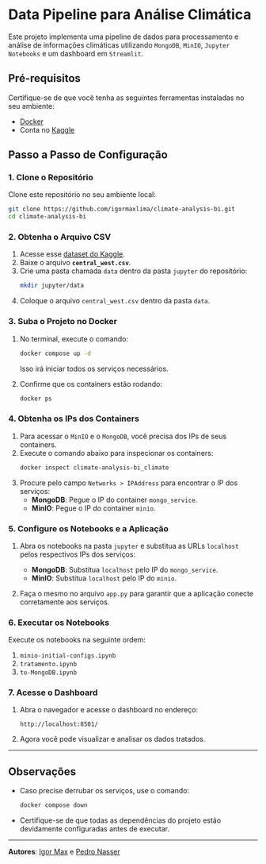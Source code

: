 # Data Pipeline para Análise Climática

Este projeto implementa uma pipeline de dados para processamento e análise de informações climáticas utilizando `MongoDB`, `MinIO`, `Jupyter Notebooks` e um dashboard em `Streamlit`.

## Pré-requisitos

Certifique-se de que você tenha as seguintes ferramentas instaladas no seu ambiente:
- [Docker](https://www.docker.com/)
- Conta no [Kaggle](https://www.kaggle.com/)

## Passo a Passo de Configuração

### 1. Clone o Repositório
Clone este repositório no seu ambiente local:
```bash
git clone https://github.com/igormaxlima/climate-analysis-bi.git
cd climate-analysis-bi
```

### 2. Obtenha o Arquivo CSV
1. Acesse esse [dataset do Kaggle](https://www.kaggle.com/datasets/PROPPG-PPG/hourly-weather-surface-brazil-southeast-region?select=central_west.csv).
2. Baixe o arquivo **`central_west.csv`**.
3. Crie uma pasta chamada `data` dentro da pasta `jupyter` do repositório:
   ```bash
   mkdir jupyter/data
   ```
4. Coloque o arquivo `central_west.csv` dentro da pasta `data`.

### 3. Suba o Projeto no Docker
1. No terminal, execute o comando:
   ```bash
   docker compose up -d
   ```
   Isso irá iniciar todos os serviços necessários.

2. Confirme que os containers estão rodando:
   ```bash
   docker ps
   ```

### 4. Obtenha os IPs dos Containers
1. Para acessar o `MinIO` e o `MongoDB`, você precisa dos IPs de seus containers.
2. Execute o comando abaixo para inspecionar os containers:
   ```bash
   docker inspect climate-analysis-bi_climate
   ```
3. Procure pelo campo `Networks > IPAddress` para encontrar o IP dos serviços:
   - **MongoDB**: Pegue o IP do container `mongo_service`.
   - **MinIO**: Pegue o IP do container `minio`.

### 5. Configure os Notebooks e a Aplicação
1. Abra os notebooks na pasta `jupyter` e substitua as URLs `localhost` pelos respectivos IPs dos serviços:
   - **MongoDB**: Substitua `localhost` pelo IP do `mongo_service`.
   - **MinIO**: Substitua `localhost` pelo IP do `minio`.

2. Faça o mesmo no arquivo `app.py` para garantir que a aplicação conecte corretamente aos serviços.

### 6. Executar os Notebooks

Execute os notebooks na seguinte ordem:

1. `minio-initial-configs.ipynb`
2. `tratamento.ipynb`
3. `to-MongoDB.ipynb`
   
### 7. Acesse o Dashboard
1. Abra o navegador e acesse o dashboard no endereço:
   ```text
   http://localhost:8501/
   ```
2. Agora você pode visualizar e analisar os dados tratados.

---

## Observações
- Caso precise derrubar os serviços, use o comando:
  ```bash
  docker compose down
  ```
- Certifique-se de que todas as dependências do projeto estão devidamente configuradas antes de executar.

---

**Autores**: [Igor Max](https://github.com/igormaxlima) e [Pedro Nasser](https://github.com/pedronassero)
